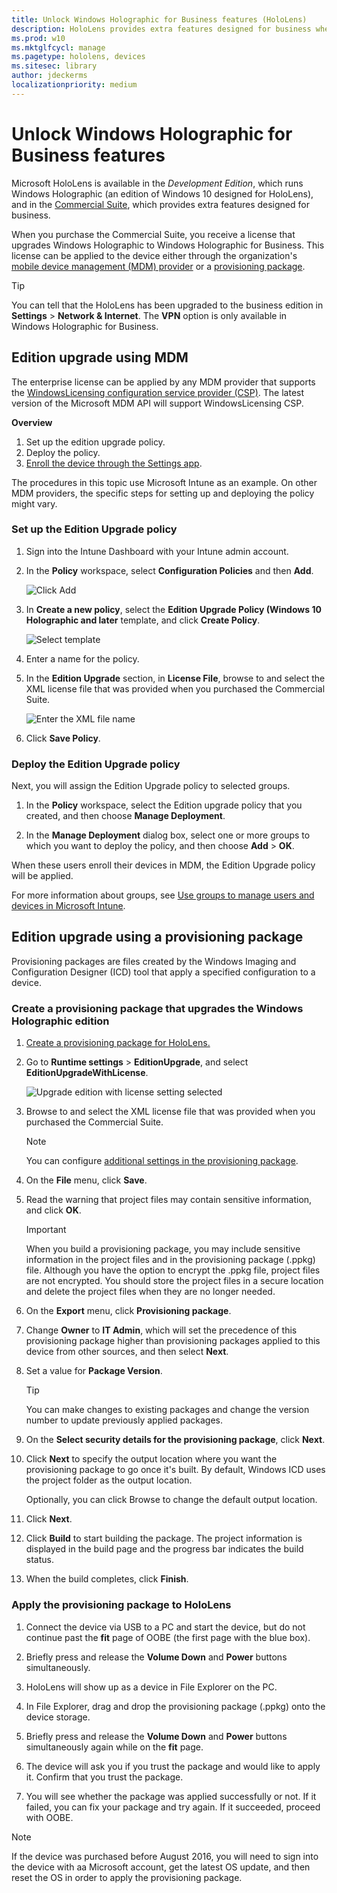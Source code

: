 ```yaml
---
title: Unlock Windows Holographic for Business features (HoloLens)
description: HoloLens provides extra features designed for business when you upgrade to Windows Holographic for Business.
ms.prod: w10
ms.mktglfcycl: manage
ms.pagetype: hololens, devices
ms.sitesec: library
author: jdeckerms
localizationpriority: medium
---
```


# Unlock Windows Holographic for Business features

Microsoft HoloLens is available in the *Development Edition*, which runs Windows Holographic (an edition of Windows 10 designed for HoloLens), and in the [Commercial Suite](https://developer.microsoft.com/windows/mixed-reality/release_notes#introducing_microsoft_hololens_commercial_suite), which provides extra features designed for business. 

When you purchase the Commercial Suite, you receive a license that upgrades Windows Holographic to Windows Holographic for Business. This license can be applied to the device either through the organization's [mobile device management (MDM) provider](#edition-upgrade-using-mdm) or a [provisioning package](#edition-upgrade-using-a-provisioning-package).

>[!TIP]
>You can tell that the HoloLens has been upgraded to the business edition in **Settings** > **Network & Internet**. The **VPN** option is only available in Windows Holographic for Business.



## Edition upgrade using MDM 

The enterprise license can be applied by any MDM provider that supports the [WindowsLicensing configuration service provider (CSP)](https://msdn.microsoft.com/library/windows/hardware/dn904983.aspx). The latest version of the Microsoft MDM API will support WindowsLicensing CSP.


**Overview**

1.	Set up the edition upgrade policy.
2.	Deploy the policy.
3.	[Enroll the device through the Settings app](hololens-enroll-mdm.md).

The procedures in this topic use Microsoft Intune as an example. On other MDM providers, the specific steps for setting up and deploying the policy might vary.

### Set up the Edition Upgrade policy

1.	Sign into the Intune Dashboard with your Intune admin account.

2.	In the **Policy** workspace, select **Configuration Policies** and then **Add**.

    ![Click Add](images/intune1.png)

3.	In **Create a new policy**, select the **Edition Upgrade Policy (Windows 10 Holographic and later** template, and click **Create Policy**.

    ![Select template](images/intune2.png)

4.	Enter a name for the policy. 

5. In the **Edition Upgrade** section, in **License File**, browse to and select the XML license file that was provided when you purchased the Commercial Suite.

    ![Enter the XML file name](images/intune3.png)
 
5.	Click **Save Policy**.



### Deploy the Edition Upgrade policy

Next, you will assign the Edition Upgrade policy to selected groups.

1. In the **Policy** workspace, select the Edition upgrade policy that you created, and then choose **Manage Deployment**.

2. In the **Manage Deployment** dialog box, select one or more groups to which you want to deploy the policy, and then choose **Add** > **OK**.

When these users enroll their devices in MDM, the Edition Upgrade policy will be applied. 


For more information about groups, see [Use groups to manage users and devices in Microsoft Intune](https://docs.microsoft.com/intune/deploy-use/use-groups-to-manage-users-and-devices-with-microsoft-intune).

## Edition upgrade using a provisioning package

Provisioning packages are files created by the Windows Imaging and Configuration Designer (ICD) tool that apply a specified configuration to a device. 

### Create a provisioning package that upgrades the Windows Holographic edition

1.	[Create a provisioning package for HoloLens.](hololens-provisioning.md#create-a-provisioning-package-for-hololens)

2.  Go to **Runtime settings** > **EditionUpgrade**, and select **EditionUpgradeWithLicense**.

    ![Upgrade edition with license setting selected](images/icd1.png)

2.	Browse to and select the XML license file that was provided when you purchased the Commercial Suite.

    >[!NOTE]
    >You can configure [additional settings in the provisioning package](hololens-provisioning.md).

3. On the **File** menu, click **Save**. 

4. Read the warning that project files may contain sensitive information, and click **OK**.

    >[!IMPORTANT]
    >When you build a provisioning package, you may include sensitive information in the project files and in the provisioning package (.ppkg) file. Although you have the option to encrypt the .ppkg file, project files are not encrypted. You should store the project files in a secure location and delete the project files when they are no longer needed.
    
3. On the **Export** menu, click **Provisioning package**.

4. Change **Owner** to **IT Admin**, which will set the precedence of this provisioning package higher than provisioning packages applied to this device from other sources, and then select **Next**.

5. Set a value for **Package Version**.

    >[!TIP]
    >You can make changes to existing packages and change the version number to update previously applied packages.

6. On the **Select security details for the provisioning package**, click **Next**.

7. Click **Next** to specify the output location where you want the provisioning package to go once it's built. By default, Windows ICD uses the project folder as the output location.

    Optionally, you can click Browse to change the default output location.

8. Click **Next**.

9. Click **Build** to start building the package. The project information is displayed in the build page and the progress bar indicates the build status.

10. When the build completes, click **Finish**. 


### Apply the provisioning package to HoloLens

1. Connect the device via USB to a PC and start the device, but do not continue past the **fit** page of OOBE (the first page with the blue box).

2. Briefly press and release the **Volume Down** and **Power** buttons simultaneously.

3. HoloLens will show up as a device in File Explorer on the PC.

4. In File Explorer, drag and drop the provisioning package (.ppkg) onto the device storage.

5. Briefly press and release the **Volume Down** and **Power** buttons simultaneously again while on the **fit** page.

6. The device will ask you if you trust the package and would like to apply it. Confirm that you trust the package.

7. You will see whether the package was applied successfully or not. If it failed, you can fix your package and try again. If it succeeded, proceed with OOBE.

>[!NOTE]
>If the device was purchased before August 2016, you will need to sign into the device with aa Microsoft account, get the latest OS update, and then reset the OS in order to apply the provisioning package. 



